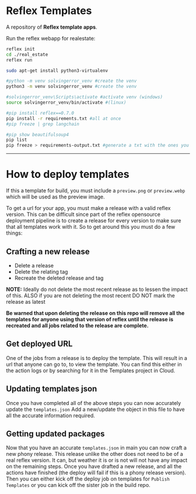# Reflex Templates

A repository of **Reflex template apps**.

Run the reflex webapp for realestate:

```sh
reflex init
cd ./real_estate
reflex run
```

```sh
sudo apt-get install python3-virtualenv

#python -m venv solvingerror_venv #create the venv
python3 -m venv solvingerror_venv #create the venv

#solvingerror_venv\Scripts\activate #activate venv (windows)
source solvingerror_venv/bin/activate #(linux)

#pip install reflex==0.7.0
pip install -r requirements.txt #all at once
#pip freeze | grep langchain

#pip show beautifulsoup4
pip list
pip freeze > requirements-output.txt #generate a txt with the ones you have!
```

---



# How to deploy templates
If this a template for build, you must include a `preview.png` or `preview.webp` which will be used as the preview image.

To get a url for your app, you must make a release with a valid reflex version. This can be difficult since part of the reflex opensource deployment pipeline is to create a release for every version to make sure that all templates work with it. So to get around this you must do a few things:
## Crafting a new release
- Delete a release
- Delete the relating tag
- Recreate the deleted release and tag 

**NOTE:** Ideally do not delete the most recent release as to lessen the impact of this. ALSO if you are not deleting the most recent DO NOT mark the release as latest

**Be warned that upon deleting the release on this repo will remove all the templates for anyone using that version of reflex until the release is recreated and all jobs related to the release are complete.**

## Get deployed URL
One of the jobs from a release is to deploy the template. This will result in a url that anyone can go to, to view the template. You can find this either in the action logs or by searching for it in the Templates project in Cloud.

## Updating templates json
Once you have completed all of the above steps you can now accurately update the `templates.json`
Add a new/update the object in this file to have all the accurate information required.

## Getting updated packages
Now that you have an accurate `templates.json` in main you can now craft a new phony release. This release unlike the other does not need to be of a real reflex version. It can, but weather it is or is not will not have any impact on the remaining steps.
Once you have drafted a new release, and all the actions have finished (the deploy will fail if this is a phony release version).
Then you can either kick off the deploy job on templates for `Publish Templates` or you can kick off the sister job in the build repo. 



